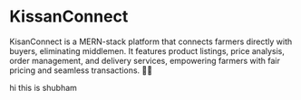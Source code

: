 # KissanConnect
KisanConnect is a MERN-stack platform that connects farmers directly with buyers, eliminating middlemen. It features product listings, price analysis, order management, and delivery services, empowering farmers with fair pricing and seamless transactions. 🌾🚜

hi this is shubham